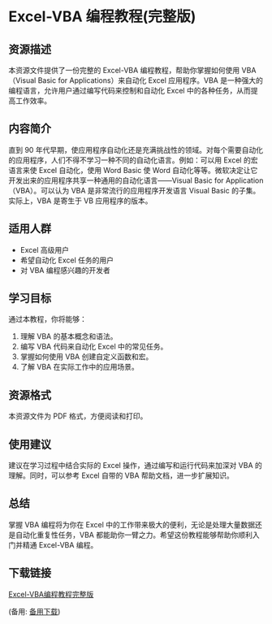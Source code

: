 # Excel-VBA 编程教程(完整版)

## 资源描述

本资源文件提供了一份完整的 Excel-VBA 编程教程，帮助你掌握如何使用 VBA（Visual Basic for Applications）来自动化 Excel 应用程序。VBA 是一种强大的编程语言，允许用户通过编写代码来控制和自动化 Excel 中的各种任务，从而提高工作效率。

## 内容简介

直到 90 年代早期，使应用程序自动化还是充满挑战性的领域。对每个需要自动化的应用程序，人们不得不学习一种不同的自动化语言。例如：可以用 Excel 的宏语言来使 Excel 自动化，使用 Word Basic 使 Word 自动化等等。微软决定让它开发出来的应用程序共享一种通用的自动化语言——Visual Basic for Application（VBA）。可以认为 VBA 是非常流行的应用程序开发语言 Visual Basic 的子集。实际上，VBA 是寄生于 VB 应用程序的版本。

## 适用人群

- Excel 高级用户
- 希望自动化 Excel 任务的用户
- 对 VBA 编程感兴趣的开发者

## 学习目标

通过本教程，你将能够：

1. 理解 VBA 的基本概念和语法。
2. 编写 VBA 代码来自动化 Excel 中的常见任务。
3. 掌握如何使用 VBA 创建自定义函数和宏。
4. 了解 VBA 在实际工作中的应用场景。

## 资源格式

本资源文件为 PDF 格式，方便阅读和打印。

## 使用建议

建议在学习过程中结合实际的 Excel 操作，通过编写和运行代码来加深对 VBA 的理解。同时，可以参考 Excel 自带的 VBA 帮助文档，进一步扩展知识。

## 总结

掌握 VBA 编程将为你在 Excel 中的工作带来极大的便利，无论是处理大量数据还是自动化重复性任务，VBA 都能助你一臂之力。希望这份教程能够帮助你顺利入门并精通 Excel-VBA 编程。

## 下载链接
[Excel-VBA编程教程完整版](https://pan.quark.cn/s/f26c7abc2964) 

(备用: [备用下载](https://pan.baidu.com/s/1GOO1SDHsWFUem5RbcZRknA?pwd=1234))
